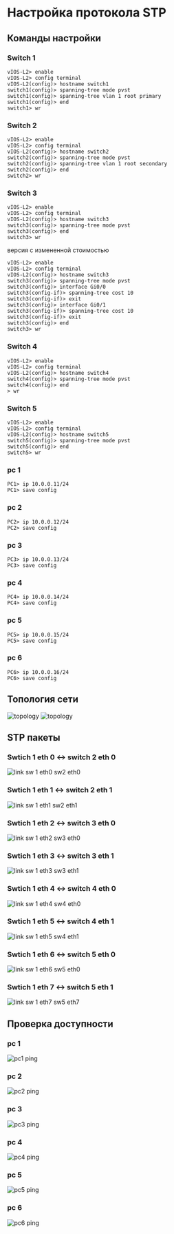 # Настройка протокола STP

## Команды настройки

### Switch 1
```shell
vIOS-L2> enable
vIOS-L2> config terminal
vIOS-L2(config)> hostname switch1
switch1(config)> spanning-tree mode pvst
switch1(config)> spanning-tree vlan 1 root primary
switch1(config)> end
switch1> wr
```

### Switch 2
```shell
vIOS-L2> enable
vIOS-L2> config terminal
vIOS-L2(config)> hostname switch2
switch2(config)> spanning-tree mode pvst
switch2(config)> spanning-tree vlan 1 root secondary
switch2(config)> end
switch2> wr
```

### Switch 3
```shell
vIOS-L2> enable
vIOS-L2> config terminal
vIOS-L2(config)> hostname switch3
switch3(config)> spanning-tree mode pvst
switch3(config)> end
switch3> wr
```

версия с измененной стоимостью
```shell
vIOS-L2> enable
vIOS-L2> config terminal
vIOS-L2(config)> hostname switch3
switch3(config)> spanning-tree mode pvst
switch3(config)> interface Gi0/0
switch3(config-if)> spanning-tree cost 10
switch3(config-if)> exit
switch3(config)> interface Gi0/1
switch3(config-if)> spanning-tree cost 10
switch3(config-if)> exit
switch3(config)> end
switch3> wr
```

### Switch 4
```shell
vIOS-L2> enable
vIOS-L2> config terminal
vIOS-L2(config)> hostname switch4
switch4(config)> spanning-tree mode pvst
switch4(config)> end
> wr
```

### Switch 5
```shell
vIOS-L2> enable
vIOS-L2> config terminal
vIOS-L2(config)> hostname switch5
switch5(config)> spanning-tree mode pvst
switch5(config)> end
switch5> wr
```

### pc 1
```shell
PC1> ip 10.0.0.11/24
PC1> save config
```

### pc 2
```shell
PC2> ip 10.0.0.12/24
PC2> save config
```

### pc 3
```shell
PC3> ip 10.0.0.13/24
PC3> save config
```

### pc 4
```shell
PC4> ip 10.0.0.14/24
PC4> save config
```

### pc 5
```shell
PC5> ip 10.0.0.15/24
PC5> save config
```

### pc 6
```shell
PC6> ip 10.0.0.16/24
PC6> save config
```

## Топология сети
![topology](images/topology1.png)
![topology](images/topology2.png)

## STP пакеты
### Swtich 1 eth 0 <-> switch 2 eth 0
![link sw 1 eth0 sw2 eth0](images/link_sw1_eth0_sw2_eth0.png)

### Swtich 1 eth 1 <-> switch 2 eth 1
![link sw 1 eth1 sw2 eth1](images/link_sw1_eth1_sw2_eth1.png)

### Swtich 1 eth 2 <-> switch 3 eth 0
![link sw 1 eth2 sw3 eth0](images/link_sw1_eth2_sw3_eth0.png)

### Swtich 1 eth 3 <-> switch 3 eth 1
![link sw 1 eth3 sw3 eth1](images/link_sw1_eth3_sw3_eth1.png)

### Swtich 1 eth 4 <-> switch 4 eth 0
![link sw 1 eth4 sw4 eth0](images/link_sw1_eth4_sw4_eth0.png)

### Swtich 1 eth 5 <-> switch 4 eth 1
![link sw 1 eth5 sw4 eth1](images/link_sw1_eth5_sw4_eth1.png)

### Swtich 1 eth 6 <-> switch 5 eth 0
![link sw 1 eth6 sw5 eth0](images/link_sw1_eth6_sw5_eth0.png)

### Swtich 1 eth 7 <-> switch 5 eth 1
![link sw 1 eth7 sw5 eth7](images/link_sw1_eth7_sw5_eth1.png)

## Проверка доступности
### pc 1
![pc1 ping](images/pc1_ping.png)

### pc 2
![pc2 ping](images/pc2_ping.png)

### pc 3
![pc3 ping](images/pc3_ping.png)

### pc 4
![pc4 ping](images/pc4_ping.png)

### pc 5
![pc5 ping](images/pc5_ping.png)

### pc 6
![pc6 ping](images/pc6_ping.png)